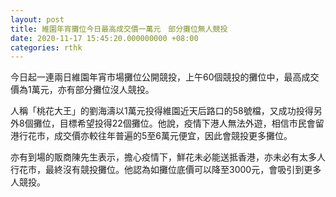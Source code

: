 ```yaml
---
layout: post
title: 維園年宵攤位今日最高成交價一萬元　部分攤位無人競投
date: 2020-11-17 15:45:20.000000000 +08:00
categories: rthk
---
```


今日起一連兩日維園年宵市場攤位公開競投，上午60個競投的攤位中，最高成交價為1萬元，亦有部分攤位沒人競投。

人稱「桃花大王」的劉海濤以1萬元投得維園近天后路口的58號檔，又成功投得另外8個攤位，目標希望投得22個攤位。他說，疫情下港人無法外遊，相信市民會留港行花市，成交價亦較往年普遍的5至6萬元便宜，因此會競投更多攤位。

亦有到場的販商陳先生表示，擔心疫情下，鮮花未必能送抵香港，亦未必有太多人行花市，最終沒有競投攤位。他認為如攤位底價可以降至3000元，會吸引到更多人競投。
